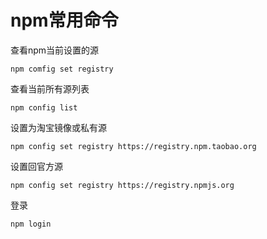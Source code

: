 # npm常用命令

查看npm当前设置的源

`npm comfig set registry`

查看当前所有源列表

`npm config list`

设置为淘宝镜像或私有源

`npm config set registry https://registry.npm.taobao.org`

设置回官方源

`npm config set registry https://registry.npmjs.org`

登录

`npm login`
